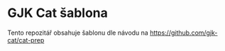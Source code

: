 # GJK Cat šablona

Tento repozitář obsahuje šablonu dle návodu na <https://github.com/gjk-cat/cat-prep>
